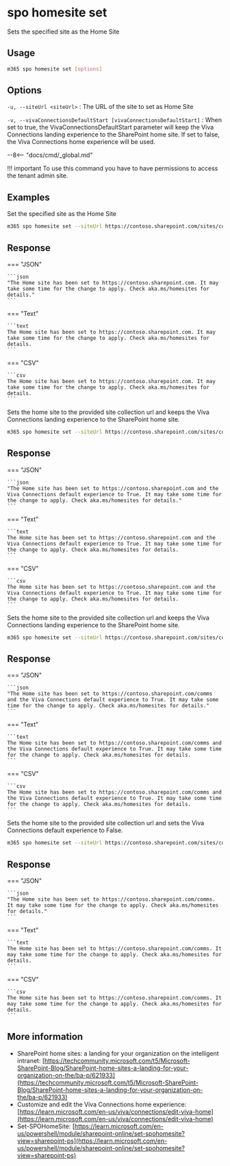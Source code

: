 # spo homesite set

Sets the specified site as the Home Site

## Usage

```sh
m365 spo homesite set [options]
```

## Options

`-u, --siteUrl <siteUrl>`
: The URL of the site to set as Home Site

`-v, --vivaConnectionsDefaultStart [vivaConnectionsDefaultStart]`
: When set to true, the VivaConnectionsDefaultStart parameter will keep the Viva Connections landing experience to the SharePoint home site. If set to false, the Viva Connections home experience will be used. 

--8<-- "docs/cmd/_global.md"

!!! important
    To use this command you have to have permissions to access the tenant admin site.

## Examples

Set the specified site as the Home Site

```sh
m365 spo homesite set --siteUrl https://contoso.sharepoint.com/sites/comms
```
## Response

=== "JSON"

    ```json
    "The Home site has been set to https://contoso.sharepoint.com. It may take some time for the change to apply. Check aka.ms/homesites for details."
    ```

=== "Text"

    ```text
    The Home site has been set to https://contoso.sharepoint.com. It may take some time for the change to apply. Check aka.ms/homesites for details.
    ```

=== "CSV"

    ```csv
    The Home site has been set to https://contoso.sharepoint.com. It may take some time for the change to apply. Check aka.ms/homesites for details.
    ```

Sets the home site to the provided site collection url and keeps the Viva Connections landing experience to the SharePoint home site.

```sh
m365 spo homesite set --siteUrl https://contoso.sharepoint.com/sites/comms --VivaConnectionsDefaultStart $true
```
## Response

=== "JSON"

    ```json
    "The Home site has been set to https://contoso.sharepoint.com and the Viva Connections default experience to True. It may take some time for the change to apply. Check aka.ms/homesites for details."
    ```

=== "Text"

    ```text
    The Home site has been set to https://contoso.sharepoint.com and the Viva Connections default experience to True. It may take some time for the change to apply. Check aka.ms/homesites for details.
    ```

=== "CSV"

    ```csv
    The Home site has been set to https://contoso.sharepoint.com and the Viva Connections default experience to True. It may take some time for the change to apply. Check aka.ms/homesites for details.
    ```

Sets the home site to the provided site collection url and keeps the Viva Connections landing experience to the SharePoint home site.

```sh
m365 spo homesite set --siteUrl https://contoso.sharepoint.com/sites/comms --vivaConnectionsDefaultStart true
```
## Response

=== "JSON"

    ```json
    "The Home site has been set to https://contoso.sharepoint.com/comms and the Viva Connections default experience to True. It may take some time for the change to apply. Check aka.ms/homesites for details."
    ```

=== "Text"

    ```text
    The Home site has been set to https://contoso.sharepoint.com/comms and the Viva Connections default experience to True. It may take some time for the change to apply. Check aka.ms/homesites for details.
    ```

=== "CSV"

    ```csv
    The Home site has been set to https://contoso.sharepoint.com/comms and the Viva Connections default experience to True. It may take some time for the change to apply. Check aka.ms/homesites for details.
    ```

Sets the home site to the provided site collection url and sets the Viva Connections default experience to False.

```sh
m365 spo homesite set --siteUrl https://contoso.sharepoint.com/sites/comms --vivaConnectionsDefaultStart false
```
## Response

=== "JSON"

    ```json
    "The Home site has been set to https://contoso.sharepoint.com/comms. It may take some time for the change to apply. Check aka.ms/homesites for details."
    ```

=== "Text"

    ```text
    The Home site has been set to https://contoso.sharepoint.com/comms. It may take some time for the change to apply. Check aka.ms/homesites for details.
    ```

=== "CSV"

    ```csv
    The Home site has been set to https://contoso.sharepoint.com/comms. It may take some time for the change to apply. Check aka.ms/homesites for details.
    ```

## More information

- SharePoint home sites: a landing for your organization on the intelligent intranet: [https://techcommunity.microsoft.com/t5/Microsoft-SharePoint-Blog/SharePoint-home-sites-a-landing-for-your-organization-on-the/ba-p/621933](https://techcommunity.microsoft.com/t5/Microsoft-SharePoint-Blog/SharePoint-home-sites-a-landing-for-your-organization-on-the/ba-p/621933)
- Customize and edit the Viva Connections home experience: [https://learn.microsoft.com/en-us/viva/connections/edit-viva-home](https://learn.microsoft.com/en-us/viva/connections/edit-viva-home)
- Set-SPOHomeSite: [https://learn.microsoft.com/en-us/powershell/module/sharepoint-online/set-spohomesite?view=sharepoint-ps](https://learn.microsoft.com/en-us/powershell/module/sharepoint-online/set-spohomesite?view=sharepoint-ps)
